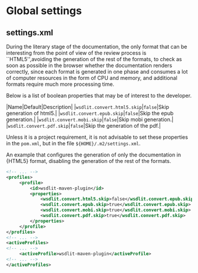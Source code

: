 <!--
  #%L
  AMTEGA WsdlIT Maven Plugin
  %%
  Copyright (C) 2021 - 2022 Axencia para a Modernización Tecnolóxica de Galicia (AMTEGA) - Xunta de Galicia
  %%
  This file is part of "wsdlit".
  
  "wsdlit" is free software: you can redistribute it and/or modify
  it under the terms of:
  European Union Public License, either Version 1.2 or – as soon
  they will be approved by the European Commission - subsequent versions of
  the EUPL;
  
  "wsdlit" is distributed in the hope that it will be useful,
  but WITHOUT ANY WARRANTY; without even the implied warranty of
  MERCHANTABILITY or FITNESS FOR A PARTICULAR PURPOSE. See the
  European Union Public License for more details.
  
  You may obtain a copy of tce European Union Public Licence at:
  http://joinup.ec.europa.eu/software/page/eupl/licence-eupl
  #L%
  -->

Global settings
===============

## settings.xml
During the literary stage of the documentation, the only format that can be interesting from the point of view of the review process is ``HTML5'',avoiding the generation of the rest of the formats,
to check as soon as possible in the browser whether the documentation renders correctly,
since each format is generated in one phase and consumes a lot of computer resources in the form of CPU and memory,
and additional formats require much more processing time.

Below is a list of boolean properties that may be of interest to the developer.

|Name|Default|Description|
|`wsdlit.convert.html5.skip`|`false`|Skip generation of html5.|
|`wsdlit.convert.epub.skip`|`false`|Skip the epub generation.|
|`wsdlit.convert.mobi.skip`|`false`|Skip mobi generation.|
|`wsdlit.convert.pdf.skip`|`false`|Skip the generation of the pdf.|

Unless it is a project requirement,
it is not advisable to set these properties in the `pom.xml`,
but in the file `${HOME}/.m2/settings.xml`.

An example that configures the generation of only the documentation in {HTML5} format,
disabling the generation of the rest of the formats.

```xml
<!-- ... -->
<profiles>
     <profile>
         <id>wsdlit-maven-plugin</id>
         <properties>
             <wsdlit.convert.html5.skip>false</wsdlit.convert.epub.skip>
             <wsdlit.convert.epub.skip>true</wsdlit.convert.epub.skip>
             <wsdlit.convert.mobi.skip>true</wsdlit.convert.mobi.skip>
             <wsdlit.convert.pdf.skip>true</wsdlit.convert.pdf.skip>
         </properties>
     </profile>
</profiles>
<!-- ... -->
<activeProfiles>
<!-- ... -->
     <activeProfile>wsdlit-maven-plugin</activeProfile>
<!-- ... -->
</activeProfiles>
```